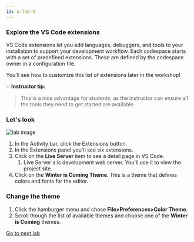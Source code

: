 ```yaml
---
id: a-lab-4
---
```


### Explore the VS Code extensions

VS Code extensions let you add languages, debuggers, and tools to your installation to support your development workflow. Each codespace starts with a set of predefined extensions. These are defined by the codespace owner in a configuration file. 

You'll see how to customize this list of extensions later in the workshop!

💡 **Instructor tip:**
> This is a nice advantage for students, as the instructor can ensure all the tools they need to get started are available.

### Let's look

<img src='/assets/img/a-lab-04-01.png' alt="lab image" class="img-lab" >

1. In the Activity bar, click the Extensions button.
2. In the Extensions panel you'll see six extensions.
3. Click on the **Live Server** item to see a detail page in VS Code.  
   1. Live Server a is development web server. You'll use it to view the project site. 
4.  Click on the **Winter is Coming Theme**. This is a theme that defines colors and fonts for the editor.


### Change the theme
1. Click the hamburger menu and chose **File>Preferences>Color Theme**.
2. Scroll though the list of available themes and choose one of the **Winter is Coming** themes.


[Go to next lab ](/walt/lab-5.html)

